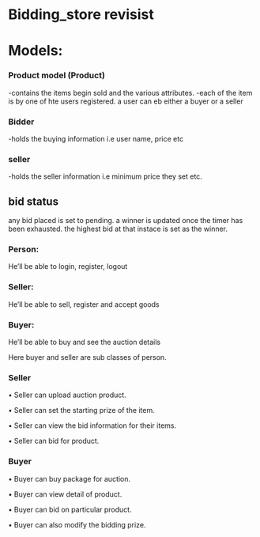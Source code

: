 # Bidding_store revisist
 # Models:
  ### Product model (Product)
  -contains the items begin sold and the various attributes.
  -each of the item is by one of hte users registered. a user can eb either a buyer or a seller
  
  ### Bidder
  -holds the buying information i.e user name, price etc
  
  ### seller
  -holds the seller information i.e minimum price they set etc.
  
  ## bid status
  any bid placed is set to pending. a winner is updated once the timer has been exhausted. the highest 
  bid at that instace is set as the winner. 


### Person:

He’ll be able to login, register, logout

### Seller: 

He’ll be able to sell, register and accept goods

### Buyer: 

He’ll be able to buy and see the auction details

Here buyer and seller are sub classes of person.

### Seller

•	Seller can upload auction product.

•	Seller can set the starting prize of the item.

•	Seller can view the bid information for their items. 

•	Seller can bid for product.

### Buyer

•	Buyer can buy package for auction.

•	Buyer can view detail of product.

•	Buyer can bid on particular product.

•	Buyer can also modify the bidding prize.
